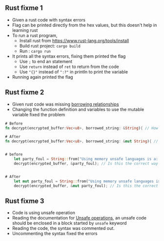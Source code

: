 

## Rust fixme 1
- Given a rust code with syntax errors
- Flag can be printed directly from the hex values, but this doesn't help in learning rust
- To run a rust program, 
	- Install rust from https://www.rust-lang.org/tools/install
	- Build rust project: `cargo build`
	- Run : `cargo run`
- It prints all the syntax errors, fixing them printed the flag
	- Use `;` to end an statement
	- Use `return` instead of `ret` to return from the code
	- Use `"{}"` instead of `":?"` in println to print the variable
- Running again printed the flag

## Rust fixme 2

- Given rust code was missing [borrowing relationships](https://doc.rust-lang.org/book/ch04-02-references-and-borrowing.html)
- Changing the function definition and variables to use the mutable variable fixed the problem

```rust
# Before
fn decrypt(encrypted_buffer:Vec<u8>, borrowed_string: &String){ // How do we pass values to a function that we want to change?

# After
fn decrypt(encrypted_buffer:Vec<u8>, borrowed_string: &mut String){ // How do we pass values to a function that we want to change?


# before
    let party_foul = String::from("Using memory unsafe languages is a: "); // Is this variable changeable?
    decrypt(encrypted_buffer, &party_foul); // Is this the correct way to pass a value to a function so that it can be changed?


# After
    let mut party_foul = String::from("Using memory unsafe languages is a: "); // Is this variable changeable?
    decrypt(encrypted_buffer, &mut party_foul); // Is this the correct way to pass a value to a function so that it can be changed?
```

## Rust fixme 3
- Code is using unsafe operation
- Reading the documentation for [Unsafe operations](https://doc.rust-lang.org/book/ch20-01-unsafe-rust.html), an unsafe code should be enclosed in a block started by `unsafe` keyword
- Reading the code, the syntax was commented out.
- Uncommenting the syntax fixed the errors